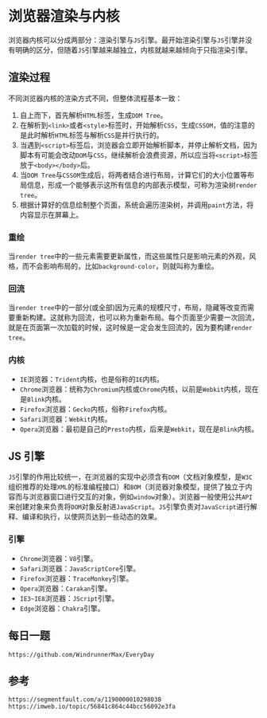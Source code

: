 # 浏览器渲染与内核

浏览器内核可以分成两部分：渲染引擎与`JS`引擎。最开始渲染引擎与`JS`引擎并没有明确的区分，但随着`JS`引擎越来越独立，内核就越来越倾向于只指渲染引擎。

## 渲染过程

不同浏览器内核的渲染方式不同，但整体流程基本一致：

1. 自上而下，首先解析`HTML`标签，生成`DOM Tree`。
2. 在解析到`<link>`或者`<style>`标签时，开始解析`CSS`，生成`CSSOM`，值的注意的是此时解析`HTML`标签与解析`CSS`是并行执行的。
3. 当遇到`<script>`标签后，浏览器会立即开始解析脚本，并停止解析文档，因为脚本有可能会改动`DOM`与`CSS`，继续解析会浪费资源，所以应当将`<script>`标签放于`<body></body>`后。
4. 当`DOM Tree`与`CSSOM`生成后，将两者结合进行布局，计算它们的大小位置等布局信息，形成一个能够表示这所有信息的内部表示模型，可称为渲染树`render tree`。
5. 根据计算好的信息绘制整个页面，系统会遍历渲染树，并调用`paint`方法，将内容显示在屏幕上。

### 重绘

当`render tree`中的一些元素需要更新属性，而这些属性只是影响元素的外观，风格，而不会影响布局的，比如`background-color`，则就叫称为重绘。

### 回流

当`render tree`中的一部分(或全部)因为元素的规模尺寸，布局，隐藏等改变而需要重新构建。这就称为回流，也可以称为重新布局。每个页面至少需要一次回流，就是在页面第一次加载的时候，这时候是一定会发生回流的，因为要构建`render tree`。

### 内核

- `IE`浏览器：`Trident`内核，也是俗称的`IE`内核。
- `Chrome`浏览器：统称为`Chromium`内核或`Chrome`内核，以前是`Webkit`内核，现在是`Blink`内核。
- `Firefox`浏览器：`Gecko`内核，俗称`Firefox`内核。
- `Safari`浏览器：`Webkit`内核。
- `Opera`浏览器：最初是自己的`Presto`内核，后来是`Webkit`，现在是`Blink`内核。

## JS 引擎

`JS`引擎的作用比较统一，在浏览器的实现中必须含有`DOM`（文档对象模型，是`W3C`组织推荐的处理`XML`的标准编程接口）和`BOM`（浏览器对象模型，提供了独立于内容而与浏览器窗口进行交互的对象，例如`window`对象）。浏览器一般使用公共`API`来创建对象来负责将`DOM`对象反射进`JavaScript`。`JS`引擎负责对`JavaScript`进行解释、编译和执行，以使网页达到一些动态的效果。

### 引擎

- `Chrome`浏览器：`V8`引擎。
- `Safari`浏览器：`JavaScriptCore`引擎。
- `Firefox`浏览器：`TraceMonkey`引擎。
- `Opera`浏览器：`Carakan`引擎。
- `IE3~IE8`浏览器：`JScript`引擎。
- `Edge`浏览器：`Chakra`引擎。

## 每日一题

```
https://github.com/WindrunnerMax/EveryDay
```

## 参考

```
https://segmentfault.com/a/1190000010298038
https://imweb.io/topic/56841c864c44bcc56092e3fa
```
